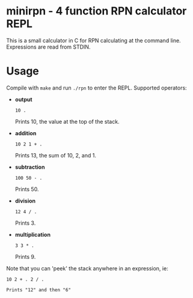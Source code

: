 minirpn - 4 function RPN calculator REPL
========================================

This is a small calculator in C for RPN calculating at the command line.  Expressions are read from STDIN.

Usage
=================

Compile with `make` and run `./rpn` to enter the REPL.  Supported operators:

*   __output__

        10 .

    Prints 10, the value at the top of the stack.

*   __addition__

        10 2 1 + .

    Prints 13, the sum of 10, 2, and 1.

*   __subtraction__

        100 50 - .

    Prints 50.

*   __division__

        12 4 / .

    Prints 3.

*   __multiplication__

        3 3 * .

    Prints 9.

Note that you can 'peek' the stack anywhere in an expression, ie:

    10 2 + . 2 / .

    Prints "12" and then "6"
